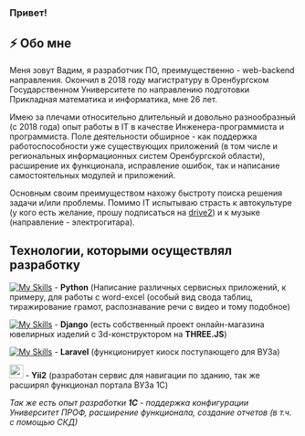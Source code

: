 ### Привет!

## ⚡ Обо мне

  Меня зовут Вадим, я разработчик ПО, преимущественно - web-backend направления.
Окончил в 2018 году магистратуру в Оренбургском Государственном Университете по направлению подготовки Прикладная математика и информатика, мне 26 лет.

  Имею за плечами относительно длительный и довольно разнообразный (с 2018 года) опыт работы в IT в качестве Инженера-программиста и программиста. Поле деятельности обширное - как поддержка работоспособности уже существующих приложений (в том числе и региональных информационных систем Оренбургской области), расширение их функционала, исправление ошибок, так и написание самостоятельных модулей и приложений.
  
  Основным своим преимуществом нахожу быстроту поиска решения задачи и/или проблемы. Помимо IT испытываю страсть к автокультуре (у кого есть желание, прошу подписаться на <a href="https://www.drive2.ru/r/lada/2107/625674618958535186/">drive2</a>) и к музыке (направление - электрогитара).
  
  ## Технологии, которыми осуществлял разработку
[![My Skills](https://skillicons.dev/icons?i=python)](https://skillicons.dev) - **Python** (Написание различных сервисных приложений, к примеру, для работы с word-excel (особый вид свода таблиц, тиражирование грамот, распознавание речи с видео и тому подобное)

[![My Skills](https://skillicons.dev/icons?i=django)](https://skillicons.dev) - **Django** (есть собственный проект онлайн-магазина ювелирных изделий с 3d-конструктором на **THREE.JS**)

[![My Skills](https://skillicons.dev/icons?i=laravel)](https://skillicons.dev) - **Laravel** (функционирует киоск поступающего для ВУЗа)

<img src="https://www.liblogo.com/img-logo/sml/yi3964ye5d-yii-logo-yii-logo-png-transparent-amp-svg-vector-freebie-supply.webp" width="24px" height="24px"> - **Yii2** (разработан сервис для навигации по зданию, так же расширял функционал портала ВУЗа 1С)

*Так же есть опыт разработки **1С** - поддержка конфигурации Университет ПРОФ, расширение функционала, создание отчетов (в т.ч. с помощью СКД)*
 

<!--
**3dquattro/3dquattro** is a ✨ _special_ ✨ repository because its `README.md` (this file) appears on your GitHub profile.

Here are some ideas to get you started:

- 🔭 I’m currently working on ...
- 🌱 I’m currently learning ...
- 👯 I’m looking to collaborate on ...
- 🤔 I’m looking for help with ...
- 💬 Ask me about ...
- 📫 How to reach me: ...
- 😄 Pronouns: ...
- ⚡ Fun fact: ...
-->
